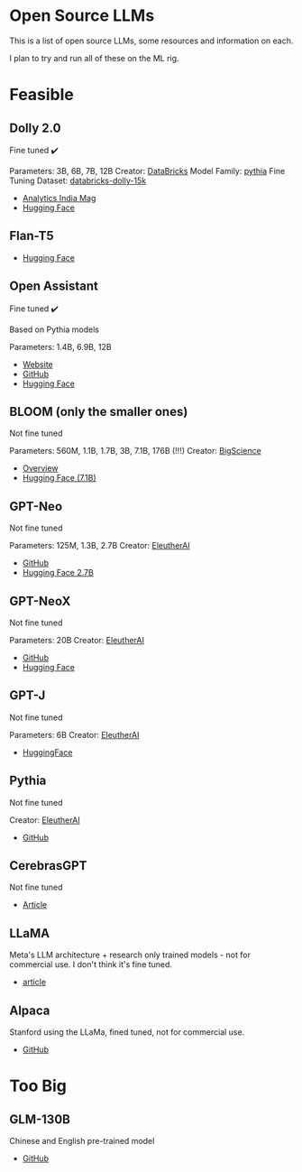 # Open Source LLMs

This is a list of open source LLMs, some resources and information on each.

I plan to try and run all of these on the ML rig.

# Feasible

## Dolly 2.0

Fine tuned ✔️

Parameters: 3B, 6B, 7B, 12B
Creator: [DataBricks](https://www.databricks.com/)
Model Family: [pythia](https://github.com/EleutherAI/pythia)
Fine Tuning Dataset: [databricks-dolly-15k](https://github.com/databrickslabs/dolly/tree/master/data)

* [Analytics India Mag](https://analyticsindiamag.com/databricks-dolly-2-0-is-a-game-changer-in-the-open-source-llms/)
* [Hugging Face](https://huggingface.co/databricks)


## Flan-T5

* [Hugging Face](https://huggingface.co/google/flan-t5-xl)

## Open Assistant

Fine tuned ✔️

Based on Pythia models

Parameters: 1.4B, 6.9B, 12B

* [Website](https://open-assistant.io/)
* [GitHub](https://github.com/LAION-AI/Open-Assistant)
* [Hugging Face](https://huggingface.co/OpenAssistant)

## BLOOM (only the smaller ones)

Not fine tuned

Parameters: 560M, 1.1B, 1.7B, 3B, 7.1B, 176B (!!!)
Creator: [BigScience](https://bigscience.huggingface.co/)

* [Overview](https://huggingface.co/docs/transformers/model_doc/bloom)
* [Hugging Face (7.1B)](https://huggingface.co/bigscience/bloom-7b1/tree/main)


## GPT-Neo

Not fine tuned

Parameters: 125M, 1.3B, 2.7B
Creator: [EleutherAI](https://www.eleuther.ai/)

* [GitHub](https://github.com/EleutherAI/gpt-neo)
* [Hugging Face 2.7B](https://huggingface.co/EleutherAI/gpt-neo-2.7B)

## GPT-NeoX

Not fine tuned

Parameters: 20B
Creator: [EleutherAI](https://www.eleuther.ai/)

* [GitHub](https://github.com/EleutherAI/gpt-neox)
* [Hugging Face](https://huggingface.co/EleutherAI/gpt-neox-20b)

## GPT-J

Not fine tuned

Parameters: 6B
Creator: [EleutherAI](https://www.eleuther.ai/)

* [HuggingFace](https://huggingface.co/EleutherAI/gpt-j-6b)

## Pythia

Not fine tuned

Creator: [EleutherAI](https://www.eleuther.ai/)

* [GitHub](https://github.com/EleutherAI/pythia)


## CerebrasGPT

Not fine tuned

* [Article](https://www.cerebras.net/blog/cerebras-gpt-a-family-of-open-compute-efficient-large-language-models/)

## LLaMA

Meta's LLM architecture + research only trained models - not for commercial use. I don't think it's fine tuned.

* [article](https://ai.facebook.com/blog/large-language-model-llama-meta-ai/)

## Alpaca

Stanford using the LLaMa, fined tuned, not for commercial use.

* [GitHub](https://github.com/tatsu-lab/stanford_alpaca)

# Too Big

## GLM-130B

Chinese and English pre-trained model

* [GitHub](https://github.com/THUDM/GLM-130B)
